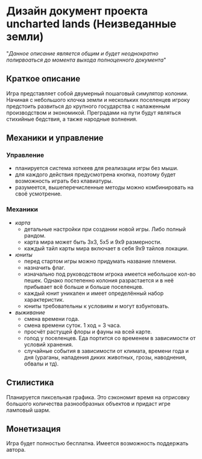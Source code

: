 # Дизайн документ проекта uncharted lands (Неизведанные земли)
"*Данное описание является общим и будет неоднократно полирвоаться до момента выхода полноценного документа*" 
## Краткое описание
Игра представляет собой двумерный пошаговый симулятор колонии. Начиная с небольшого клочка земли и нескольких поселенцев игроку предстоить развиться до крупного государства с налаженным производством и экономикой. Преградами на пути будут являться стихийные бедствия, а также народные волнения.
## Механики и управление
### **Управление**
- планируется система хоткеев для реализации игры без мыши.
- для каждого действия предусмотрена кнопка, поэтому будет возможность играть без клавиатуры.
- разумеется, вышеперечисленные методы можно комбинировать на своё усмотрение.
### **Механики**
- *карта*
    - детальные настройки при создании новой игры. Либо полный рандом.
    - карта мира может быть 3х3, 5х5 и 9х9 размерности.
    - каждый тайл карты мира включает в себя 9х9 тайлов локации.
- *юниты*
    - перед стартом игры можно придумать название племени.
    - назначить флаг.
    - изначально под руководством игрока имеется небольшое кол-во пешек. Однако постепенно колония разрастается и в неё прибывает всё больше и больше поселенцев.
    - каждый юнит уникален и имеет определённый набор характеристик.
    - юниты требовательны к условиям и могут взбунтовать.
- *выживание*
    - смена времени года.
    - смена времени суток. 1 ход = 3 часа.
    - просчёт растущей флоры и фауны на всей карте.
    - голод у поселенцев. Еда портится со временем в зависимости от условий хранения.
    - случайные события в зависимости от климата, времени года и дня (ураганы, нападения диких животных, грозы, наводнения, обвалы и тд).
## Стилистика
Планируется пиксельная графика. Это сэкономит время на отрисовку большого количества разнообразных объектов и придаст игре ламповый шарм.
## Монетизация
Игра будет полностью бесплатна. Имеется возможность поддержать автора.

